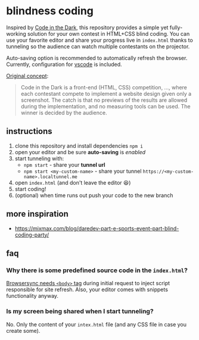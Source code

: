 # blindness coding

Inspired by [Code in the Dark](http://codeinthedark.com/), this repository provides a simple yet fully-working solution for your own contest in HTML+CSS blind coding. You can use your favorite editor and share your progress live in `index.html` thanks to tunneling so the audience can watch multiple contestants on the projector.

Auto-saving option is recommended to automatically refresh the browser. Currently, configuration for [vscode](https://code.visualstudio.com/) is included.

[Original concept](https://github.com/codeinthedark/codeinthedark.github.io):

> Code in the Dark is a front-end (HTML, CSS) competition, ..., where each contestant compete to implement a website design given only a screenshot. The catch is that no previews of the results are allowed during the implementation, and no measuring tools can be used. The winner is decided by the audience.

## instructions

1. clone this repository and install dependencies `npm i`
1. open your editor and be sure **auto-saving** is _enabled_
1. start tunneling with:
    - `npm start` - share your **tunnel url**
    - `npm start <my-custom-name>` - share your tunnel `https://<my-custom-name>.localtunnel.me`
1. open `index.html` (and don't leave the editor 😆)
1. start coding!
1. (optional) when time runs out push your code to the new branch

## more inspiration

- https://mixmax.com/blog/daredev-part-e-sports-event-part-blind-coding-party/

## faq

### Why there is some predefined source code in the `index.html`?

[Browsersync needs `<body>` tag](https://www.browsersync.io/docs#requirements) during initial request to inject script responsible for site refresh. Also, your editor comes with snippets functionality anyway.

### Is my screen being shared when I start tunneling?

No. Only the content of your `intex.html` file (and any CSS file in case you create some).